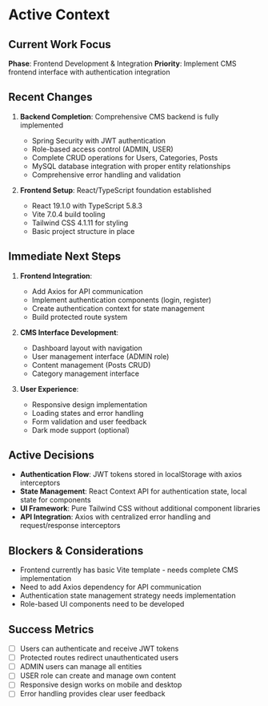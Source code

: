 # Active Context

## Current Work Focus
**Phase**: Frontend Development & Integration
**Priority**: Implement CMS frontend interface with authentication integration

## Recent Changes
1. **Backend Completion**: Comprehensive CMS backend is fully implemented
   - Spring Security with JWT authentication
   - Role-based access control (ADMIN, USER)
   - Complete CRUD operations for Users, Categories, Posts
   - MySQL database integration with proper entity relationships
   - Comprehensive error handling and validation

2. **Frontend Setup**: React/TypeScript foundation established
   - React 19.1.0 with TypeScript 5.8.3
   - Vite 7.0.4 build tooling
   - Tailwind CSS 4.1.11 for styling
   - Basic project structure in place

## Immediate Next Steps
1. **Frontend Integration**:
   - Add Axios for API communication
   - Implement authentication components (login, register)
   - Create authentication context for state management
   - Build protected route system

2. **CMS Interface Development**:
   - Dashboard layout with navigation
   - User management interface (ADMIN role)
   - Content management (Posts CRUD)
   - Category management interface

3. **User Experience**:
   - Responsive design implementation
   - Loading states and error handling
   - Form validation and user feedback
   - Dark mode support (optional)

## Active Decisions
- **Authentication Flow**: JWT tokens stored in localStorage with axios interceptors
- **State Management**: React Context API for authentication state, local state for components
- **UI Framework**: Pure Tailwind CSS without additional component libraries
- **API Integration**: Axios with centralized error handling and request/response interceptors

## Blockers & Considerations
- Frontend currently has basic Vite template - needs complete CMS implementation
- Need to add Axios dependency for API communication
- Authentication state management strategy needs implementation
- Role-based UI components need to be developed

## Success Metrics
- [ ] Users can authenticate and receive JWT tokens
- [ ] Protected routes redirect unauthenticated users
- [ ] ADMIN users can manage all entities
- [ ] USER role can create and manage own content
- [ ] Responsive design works on mobile and desktop
- [ ] Error handling provides clear user feedback 